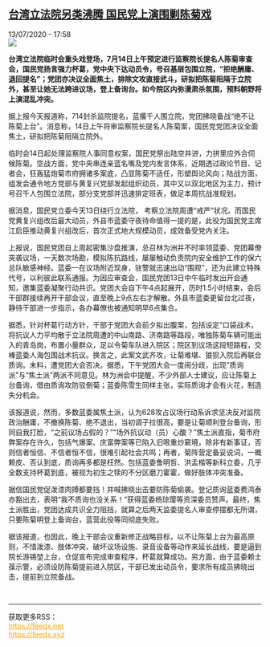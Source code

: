 <!--1594659400000-->
[台湾立法院另类沸腾 国民党上演围剿陈菊戏](http://www.rfi.fr//cn/%E6%94%BF%E6%B2%BB/20200713-%E5%8F%B0%E6%B9%BE%E7%AB%8B%E6%B3%95%E9%99%A2%E5%8F%A6%E7%B1%BB%E6%B2%B8%E8%85%BE-%E5%9B%BD%E6%B0%91%E5%85%9A%E4%B8%8A%E6%BC%94%E5%9B%B4%E5%89%BF%E9%99%88%E8%8F%8A%E6%88%8F)
------

<div>13/07/2020 - 17:58</div><img src="https://s.rfi.fr/media/display/63a6c696-9143-11ea-a9f5-005056bf87d6/w:310/p:16x9/tlfy.jpg"><p><strong>台湾立法院临时会重头戏登场，7月14日上午预定进行监察院长提名人陈菊审查会，国民党扬言强力杯葛，党中央下达动员令，号召基层包围立院，“拒绝酬庸、退回提名”；党团亦决议全面焦土，排除文攻直接武斗，研拟把陈菊阻隔于立院外，甚至让她无法跨进议场，登上备询台。如今院区内弥漫肃杀氛围，预料朝野将上演混乱冲突。</strong></p><div class="t-content__body u-clearfix"><div class="m-interstitial"></div><p>据上报今天报道称，714封杀监院提名，蓝撂千人围立院，党团拂晓备战“绝不让陈菊上台”。消息称，14日上午将审监察院长提名人陈菊案，国民党党团决议全面焦土，研拟把陈菊阻隔立院外。</p><p>临时会14日起处理监察院人事同意权案，国民党祭出陆空并进，力拼里应外合伺候陈菊。空战方面，党中央串连亲蓝名嘴及党内发言体系，近期透过政论节目、记者会，狂轰猛炮菊市府拥诸多案底，凸显陈菊不适任，形塑舆论风向；陆战方面，组发会通令地方党部与黄复兴党部发起组织动员，其中又以双北地区为主力，预计号召千人包围立法院，部分支党部并迅速排定班表，做足本周抗战准规划。</p><p>据消息，国民党立委今天13日绕行立法院， 考察立法院周遭“戒严”状况。而国民党黄复兴组改后最大动员，外县市蓝委守夜待命值得一提的是，此役为国民党主席江启臣推动黄复兴组改后，首次正式地大规模动员，成效备受党内关注。</p><p>上报说，国民党团自上周起密集沙盘推演，总召林为洲并不时率领蓝委、党团幕僚突袭议场，一天数次场勘，模拟陈抗路线，屡屡触动负责院内安全维护工作的保六总队敏感神经。蓝委一在议场附近现身，驻警就迅速出动“围观”，还为此建立特殊代号，以利彼此联系通报。为因应审查会，国民党团13日中午临时发出开会通知，邀集蓝委凝聚行动共识。党团大会自下午4点起展开，历时1.5小时结束，会后干部群接续再开干部会议，直至晚上9点左右才解散。外县市蓝委更留台北过夜，静待干部进一步指示，各办幕僚也被通知明早6点集合。</p><p>据悉，针对杯葛行动方针，干部于党团大会前夕拟出腹案，包括设定“口袋战术，将抗议人力平均散于立法院周遭的中山南路、济南路等路段，唯独陈菊车辆可能出入的青岛岗，布置小量群众，足以令菊车队进入院区；院区到议场这段短路程，交棒蓝委人海包围战术抗议。换言之，此案文武齐攻，让菊难堪、狼狈入院后再联合质询。未料，遭党团大会否决。据悉，下午党团大会一度闹分歧，出现“质询派”与“焦土派”两派不同意见。林为洲会中提醒，不少外部人士建议，应让陈菊上台备询，借由质询攻防驳倒菊；蓝委陈雪生同样主张，实际质询才会有火花，制造失分机会。</p><p>该报道说，然而，多数蓝委属焦土派，认为628攻占议场行动系诉求坚决反对监院政治酬庸，不撤换陈菊、绝不退出，当初调子拉很高，要是让菊顺利登台备询，形同自我打脸，“之前议场占假的？”“场外抗议动（员）心酸？”焦土派直指，菊市府弊案存在许久，包括气爆案、庆富弊案等已陷入旧哏重炒窘境，除非有新事证，否则信者恒信、不信者恒不信，很难引起社会共鸣；再者，菊阵营定备妥说词，一概赖皮、否认到底，质询再多都是枉然。包括蓝委鲁明哲、洪孟楷等新科立委，几乎全数支持杯葛到底，被视为初生之犊的不分区磨刀霍霍，做好肢体冲突准备。</p><p>据信国民党促泼漆肉搏都要挡！并喊拂晓出击要防陈菊偷袭。登记质询蓝委费鸿泰亦豁出去，表明“我不质询也没关系！”获得蓝委杨琼璎等资深委员赞声。最终，焦土派胜出，党团达成共识全力阻挡，就算之后两天监委提名人审查停摆都无所谓，只要陈菊明登上备询台，蓝营此役等同彻底失败。</p><p>据该报道，也因此，晚上干部会议重新修正战略目标，以不让陈菊上台为最高原则，不惜泼漆、肢体冲突、破坏议场设施、录音设备等动作来延长战线，要是逼到院长游锡堃上台，仓促宣布完成审查程序，杯葛就算成功。另方面，由于蓝委赖士葆示警，必须设防陈菊提前进入院区，干部已发出动员令，要求所有成员拂晓出击，提前到立院备战。</p><div class="o-self-promo o-self-promo--nl o-self-promo--hidden" data-selfpromo-newsletter></div><div class="o-self-promo o-self-promo--app o-self-promo--hidden" data-selfpromo-app></div></div><br><hr><div>获取更多RSS：<br><a href="https://feedx.net" style="color:orange" target="_blank">https://feedx.net</a> <br><a href="https://feedx.xyz" style="color:orange" target="_blank">https://feedx.xyz</a><br></div>

